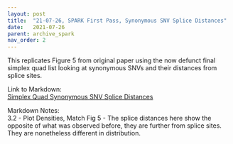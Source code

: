 ```yaml
---
layout: post
title:  "21-07-26, SPARK First Pass, Synonymous SNV Splice Distances"
date:   2021-07-26
parent: archive_spark
nav_order: 2
---
```


This replicates Figure 5 from original paper using the now defunct final simplex quad list looking at synonymous SNVs and their distances from splice sites.

Link to Markdown:
<br>[Simplex Quad Synonymous SNV Splice Distances](https://www.dropbox.com/s/8vwd6t3ap2g8t0n/firstpass_simplexquads_splicedist_08.html?dl=0)

Markdown Notes:
<br>3.2 - Plot Densities, Match Fig 5 - The splice distances here show the opposite of what was observed before, they are further from splice sites. They are nonetheless different in distribution.
